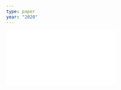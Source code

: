 ```yaml
---
type: paper
year: "2020"
---
```

![](../../../../meri-public/garden/743d7938a8cd0e48d1b4a55e355a3008.pdf)